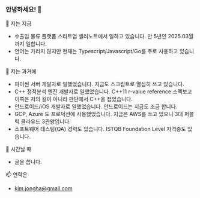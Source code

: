 ### 안녕하세요! 👋

🔭 저는 지금 
 - 수출입 물류 플랫폼 스타트업 셀러노트에서 일하고 있습니다. 만 5년인 2025.03월까지 일합니다.
 - 언어는 가리지 않지만 현재는 Typescript/Javascript/Go를 주로 사용하고 있습니다.
 
🤔 저는 과거에
 - 파이썬 서버 개발자로 일했었습니다. 지금도 스크립트로 열심히 쓰고 있습니다.
 - C++ 정적분석 엔진 개발자로 일했었습니다. C++11 r-value reference 스펙보고 이쪽은 저의 길이 아니라 판단해서 C++을 접었습니다.
 - 안드로이드/iOS 개발자로 일했었습니다. 안드로이드는 지금도 조금 합니다.
 - GCP, Azure 도 프로덕션에 사용했었습니다. 지금은 AWS를 쓰고 있으니 3대 퍼블릭 클라우드 3관왕입니다.
 - 소프트웨어 테스팅(QA) 경력도 있습니다. ISTQB Foundation Level 자격증도 있습니다.
 
🌱 시간날 때
 - 글을 씁니다.

📫 연락은
 - kim.jongha@gmail.com
